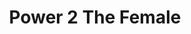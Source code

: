 ---
pid: CH584
title: Power 2 The Female
location_transcription: Center City
zipcode: '19123'
outside_phl: 
neighborhood: Northern Liberties,Loft District
age: '24'
age_range: 20-29
instagram: 
image_file_name: CH_584.jpg
proposal_transcription: Series of statues. Starting with a toddler, to adolescent,
  pre teen, to teenager, to young adult, to an adult. All women. Each statue is slowing
  raising their fists, with the adults arms completely raised to toddler's arms raised
  low. This monument is to show girls from a young age that they have a voice + are
  equal, too.
topic: Women,Youth
topic_summary: 0, 0
type: Sculpture Statue
keywords_other: females, women
credit: Jasmin Lichtman Sara Kutz
image_labels: 
twitter: 
facebook: 
permalink: "/monuments/ch584/"
layout: item-page
---
